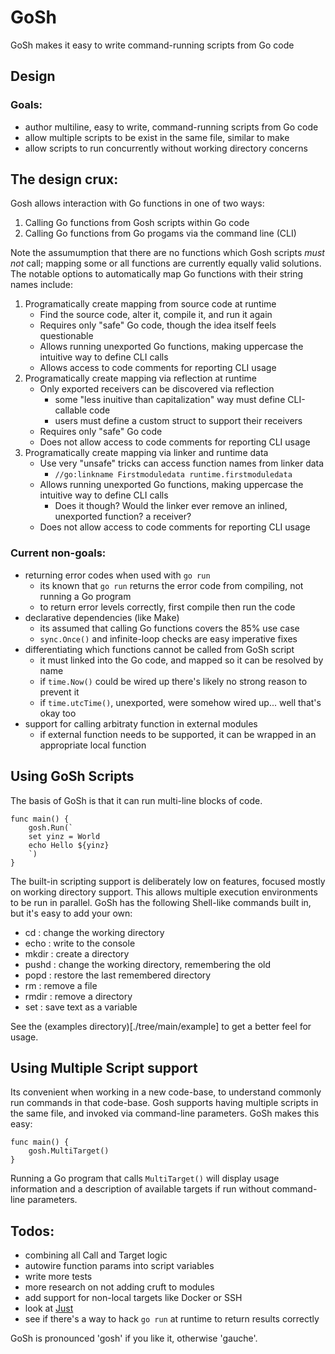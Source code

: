 # GoSh

GoSh makes it easy to write command-running scripts from Go code

## Design

### Goals:
 - author multiline, easy to write, command-running scripts from Go code
 - allow multiple scripts to be exist in the same file, similar to make
 - allow scripts to run concurrently without working directory concerns
## The design crux:

Gosh allows interaction with Go functions in one of two ways:

1. Calling Go functions from Gosh scripts within Go code
2. Calling Go functions from Go progams via the command line (CLI)

Note the assumumption that there are no functions which Gosh scripts _must not_ call; mapping some or all functions are currently equally valid solutions.  The notable options to automatically map Go functions with their string names include:

1. Programatically create mapping from source code at runtime
    - Find the source code, alter it, compile it, and run it again
    - Requires only "safe" Go code, though the idea itself feels questionable
    - Allows running unexported Go functions, making uppercase the intuitive way to define CLI calls 
    - Allows access to code comments for reporting CLI usage
2. Programatically create mapping via reflection at runtime
    - Only exported receivers can be discovered via reflection
      - some "less inuitive than capitalization" way must define CLI-callable code
      - users must define a custom struct to support their receivers
    - Requires only "safe" Go code
    - Does not allow access to code comments for reporting CLI usage
3. Programatically create mapping via linker and runtime data
    - Use very "unsafe" tricks can access function names from linker data
      - `//go:linkname Firstmoduledata runtime.firstmoduledata`
    - Allows running unexported Go functions, making uppercase the intuitive way to define CLI calls
      - Does it though?  Would the linker ever remove an inlined, unexported function?  a receiver?
    - Does not allow access to code comments for reporting CLI usage
 
### Current non-goals:
 - returning error codes when used with `go run`
   - its known that `go run` returns the error code from compiling, not running a Go program
   - to return error levels correctly, first compile then run the code
 - declarative dependencies (like Make)
   - its assumed that calling Go functions covers the 85% use case
   - `sync.Once()` and infinite-loop checks are easy imperative fixes
 - differentiating which functions cannot be called from GoSh script
   - it must linked into the Go code, and mapped so it can be resolved by name
   - if `time.Now()` could be wired up there's likely no strong reason to prevent it
   - if `time.utcTime()`, unexported, were somehow wired up... well that's okay too
 - support for calling arbitraty function in external modules
   - if external function needs to be supported, it can be wrapped in an appropriate local function 
  
## Using GoSh Scripts

The basis of GoSh is that it can run multi-line blocks of code.  
```
func main() {	
	gosh.Run(`
	set yinz = World
	echo Hello ${yinz}
	`)
}
```

The built-in scripting support is deliberately low on features, focused mostly on working directory support.  This allows multiple execution environments to be run in parallel.  GoSh has the following Shell-like commands built in, but it's easy to add your own:

 - cd : change the working directory
 - echo : write to the console
 - mkdir : create a directory
 - pushd : change the working directory, remembering the old
 - popd : restore the last remembered directory
 - rm : remove a file
 - rmdir : remove a directory
 - set : save text as a variable

See the (examples directory)[./tree/main/example] to get a better feel for usage.

## Using Multiple Script support

Its convenient when working in a new code-base, to understand commonly run commands in that code-base.  Gosh supports having multiple scripts in the same file, and invoked via command-line parameters.  GoSh makes this easy:

```
func main() {	
	gosh.MultiTarget()
}
```

Running a Go program that calls `MultiTarget()` will display usage information and a description of available targets if run without command-line parameters.

## Todos:
 - combining all Call and Target logic
 - autowire function params into script variables
 - write more tests
 - more research on not adding cruft to modules
 - add support for non-local targets like Docker or SSH
 - look at [Just](https://github.com/casey/just)
 - see if there's a way to hack `go run` at runtime to return results correctly

GoSh is pronounced 'gosh' if you like it, otherwise 'gauche'.
